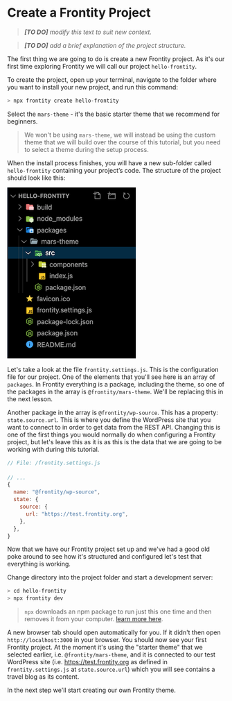 # Create a Frontity Project

> _**[TO DO]** modify this text to suit new context._

> _**[TO DO]** add a brief explanation of the project structure._

The first thing we are going to do is create a new Frontity project. As it's our first time exploring Frontity we will call our project `hello-frontity`.

To create the project, open up your terminal, navigate to the folder where you want to install your new project, and run this command:

```bash
> npx frontity create hello-frontity
```

Select the `mars-theme` - it's the basic starter theme that we recommend for beginners.

> We won't be using `mars-theme`, we will instead be using the custom theme that we will build over the course of this tutorial, but you need to select a theme during the setup process.

When the install process finishes, you will have a new sub-folder called `hello-frontity` containing your project’s code. The structure of the project should look like this:

<p>
  <img alt="Frontity project structure" src="../assets/part1img1.png">
</p>

Let's take a look at the file `frontity.settings.js`. This is the configuration file for our project. One of the elements that you'll see here is an array of `packages`. In Frontity everything is a package, including the theme, so one of the packages in the array is `@frontity/mars-theme`. We'll be replacing this in the next lesson.

Another package in the array is `@frontity/wp-source`. This has a property: `state.source.url`. This is where you define the WordPress site that you want to connect to in order to get data from the REST API. Changing this is one of the first things you would normally do when configuring a Frontity project, but let's leave this as it is as this is the data that we are going to be working with during this tutorial.

```js
// File: /frontity.settings.js

// ...
{
  name: "@frontity/wp-source",
  state: {
    source: {
      url: "https://test.frontity.org",
    },
  },
}
```

Now that we have our Frontity project set up and we've had a good old poke around to see how it's structured and configured let's test that everything is working.

Change directory into the project folder and start a development server:

```bash
> cd hello-frontity
> npx frontity dev
```

> `npx` downloads an npm package to run just this one time and then removes it from your computer. [learn more here](https://medium.com/@maybekatz/introducing-npx-an-npm-package-runner-55f7d4bd282b).

A new browser tab should open automatically for you. If it didn't then open `http://localhost:3000` in your browser. You should now see your first Frontity project. At the moment it's using the "starter theme" that we selected earlier, i.e. `@frontity/mars-theme`, and it is connected to our test WordPress site (i.e. https://test.frontity.org as defined in `frontity.settings.js` at `state.source.url`) which you will see contains a travel blog as its content.

In the next step we'll start creating our own Frontity theme.
